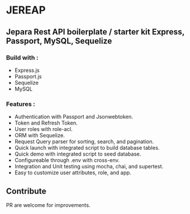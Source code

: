 # JEREAP

## Jepara Rest API boilerplate / starter kit Express, Passport, MySQL, Sequelize

### Build with :

- Express.js
- Passport.js
- Sequelize
- MySQL

### Features :

- Authentication with Passport and Jsonwebtoken.
- Token and Refresh Token.
- User roles with role-acl.
- ORM with Sequelize.
- Request Query parser for sorting, search, and pagination.
- Quick launch with integrated script to build database tables.
- Quick demo with integrated script to seed database.
- Configureable through .env with cross-env.
- Integration and Unit testing using mocha, chai, and supertest.
- Easy to customize user attributes, role, and app.

## Contribute

PR are welcome for improvements.
